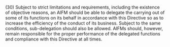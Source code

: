 (30) Subject to strict limitations and requirements, including the existence of objective reasons, an AIFM should be able to delegate the carrying out of some of its functions on its behalf in accordance with this Directive so as to increase the efficiency of the conduct of its business. Subject to the same conditions, sub-delegation should also be allowed. AIFMs should, however, remain responsible for the proper performance of the delegated functions and compliance with this Directive at all times.